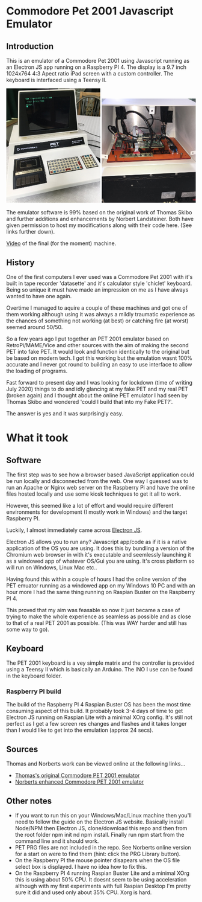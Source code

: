 # Commodore Pet 2001 Javascript Emulator
## Introduction
This is an emulator of a Commodore Pet 2001 using Javascript running as an Electron JS app running on a Raspberry PI 4. The display is a 9.7 inch 1024x764 4:3 Apect ratio iPad screen with a custom controller. The keyboard is interfaced using a Teensy II.

<img title="Commodore PET 2001 Series (Fake) - Front view" src="assets/images/pet2001front.jpg" width="250" />
<img title="Commodore PET 2001 Series (Fake) - Rear view" src="assets/images/pet2001rear.jpg" width="250" />

The emulator software is 99% based on the original work of Thomas Skibo and further additions and enhancements by Norbert Landsteiner. Both have given permission to host my modifications along with their code here. (See links further down).

[Video](https://youtu.be/V2NT-i4VeAY) of the final (for the moment) machine.
## History
One of the first computers I ever used was a Commodore Pet 2001 with it's built in tape recorder 'datasette' and it's calculator style 'chiclet' keyboard. Being so unique it must have made an impression on me as I have always wanted to have one again.

Overtime I managed to aquire a couple of these machines and got one of them working although using it was always a mildly traumatic experience as the chances of something not working (at best) or catching fire (at worst) seemed around 50/50.

So a few years ago I put together an PET 2001 emulator based on RetroPi/MAME/Vice and other sources with the aim of making the second PET into  fake PET. It would look and function identically to the original but be based on modern tech. I got this working but the emulation wasnt 100% accurate and I never got round to building an easy to use interface to allow the loading of programs. 

Fast forward to present day and I was looking for lockdown (time of writing July 2020) things to do and idly glancing at my fake PET and my real PET (broken again) and I thought about the online PET emulator I had seen by Thomas Skibo and wondered 'could I build that into my Fake PET?'.

The answer is yes and it was surprisingly easy.

# What it took
## Software
The first step was to see how a browser based JavaScript application could be run locally and disconnected from the web. One way I guessed was to run an Apache or Nginx web server on the Raspberry Pi and have the online files hosted locally and use some kiosk techniques to get it all to work. 

However, this seemed like a lot of effort and would require different environments for development (I mostly work in Windows) and the target Raspberry PI.

Luckily, I almost immediately came across [Electron JS](https://www.electronjs.org/).

Electron JS allows you to run any? Javascript app/code as if it is a native application of the OS you are using. It does this by bundling a version of the Chromium web browser in with it's executable and seemlessly launching it as a windowed app of whatever OS/Gui you are using. It's cross platform so will run on Windows, Linux Mac etc..

Having found this within a couple of hours I had the online version of the PET emuator running as a windowed app on my Windows 10 PC and with an hour more I had the same thing running on Raspian Buster on the Raspberry PI 4.

This proved that my aim was feasable so now it just became a case of trying to make the whole experience as seamless as possible and as close to that of a real PET 2001 as possible. (This was WAY harder and still has some way to go).

## Keyboard
The PET 2001 keyboard is a vey simple matrix and the controller is provided using a Teensy II which is basically an Arduino. The INO I use can be found in the keyboard folder.

### Raspberry PI build
The build of the Raspberry PI 4 Raspian Buster OS has been the most time consuming aspect of this build. It probably took 3-4 days of time to get Electron JS running on Raspian Lite with a minimal XOrg config. It's still not perfect as I get a few screen res changes and flashes and it takes longer than I would like to get into the emulation (approx 24 secs).

## Sources
Thomas and Norberts work can be viewed online at the following links...

- [Thomas's original Commodore PET 2001 emulator](https://www.skibo.net/6502/pet2001/)
- [Norberts enhanced Commodore PET 2001 emulator](https://www.masswerk.at/pet/)

## Other notes
- If you want to run this on your Windows/Mac/Linux machine then you'll need to follow the guide on the Electron JS website. Basically install Node/NPM then Electron JS, clone/download this repo and then from the root folder npm init nd npm install. Finally run npm start from the command line and it should work.
- PET PRG files are not included in the repo. See Norberts online version for a start on were to find them (hint: click the PRG Library button).
- On the Raspberry PI the mouse pointer disapears when the OS file select box is displayed. I have no idea how to fix this.
- On the Raspberry PI 4 running Raspian Buster Lite and a minimal XOrg this is using about 50% CPU. It doesnt seem to be using acceleration although with my first experiments with full Raspian Desktop I'm pretty sure it did and used only about 35% CPU. Xorg is hard.
